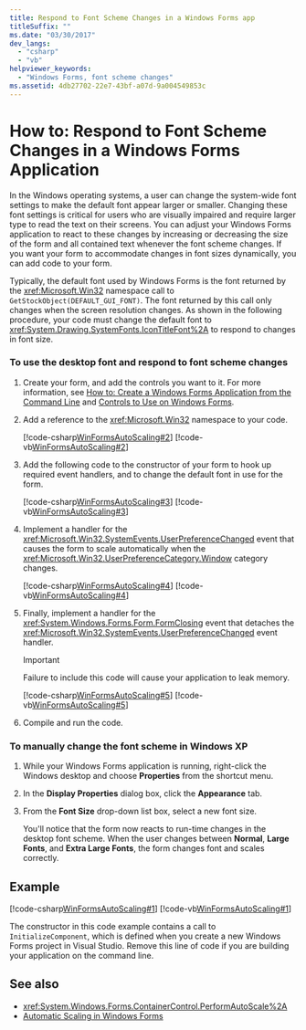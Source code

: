 ```yaml
---
title: Respond to Font Scheme Changes in a Windows Forms app
titleSuffix: ""
ms.date: "03/30/2017"
dev_langs: 
  - "csharp"
  - "vb"
helpviewer_keywords: 
  - "Windows Forms, font scheme changes"
ms.assetid: 4db27702-22e7-43bf-a07d-9a004549853c
---
```

# How to: Respond to Font Scheme Changes in a Windows Forms Application
In the Windows operating systems, a user can change the system-wide font settings to make the default font appear larger or smaller. Changing these font settings is critical for users who are visually impaired and require larger type to read the text on their screens. You can adjust your Windows Forms application to react to these changes by increasing or decreasing the size of the form and all contained text whenever the font scheme changes. If you want your form to accommodate changes in font sizes dynamically, you can add code to your form.  
  
 Typically, the default font used by Windows Forms is the font returned by the <xref:Microsoft.Win32> namespace call to `GetStockObject(DEFAULT_GUI_FONT)`. The font returned by this call only changes when the screen resolution changes. As shown in the following procedure, your code must change the default font to <xref:System.Drawing.SystemFonts.IconTitleFont%2A> to respond to changes in font size.  
  
### To use the desktop font and respond to font scheme changes  
  
1. Create your form, and add the controls you want to it. For more information, see [How to: Create a Windows Forms Application from the Command Line](how-to-create-a-windows-forms-application-from-the-command-line.md) and [Controls to Use on Windows Forms](./controls/controls-to-use-on-windows-forms.md).  
  
2. Add a reference to the <xref:Microsoft.Win32> namespace to your code.  
  
     [!code-csharp[WinFormsAutoScaling#2](~/samples/snippets/csharp/VS_Snippets_Winforms/WinFormsAutoScaling/CS/Form1.cs#2)]
     [!code-vb[WinFormsAutoScaling#2](~/samples/snippets/visualbasic/VS_Snippets_Winforms/WinFormsAutoScaling/VB/Form1.vb#2)]  
  
3. Add the following code to the constructor of your form to hook up required event handlers, and to change the default font in use for the form.  
  
     [!code-csharp[WinFormsAutoScaling#3](~/samples/snippets/csharp/VS_Snippets_Winforms/WinFormsAutoScaling/CS/Form1.cs#3)]
     [!code-vb[WinFormsAutoScaling#3](~/samples/snippets/visualbasic/VS_Snippets_Winforms/WinFormsAutoScaling/VB/Form1.vb#3)]  
  
4. Implement a handler for the <xref:Microsoft.Win32.SystemEvents.UserPreferenceChanged> event that causes the form to scale automatically when the <xref:Microsoft.Win32.UserPreferenceCategory.Window> category changes.  
  
     [!code-csharp[WinFormsAutoScaling#4](~/samples/snippets/csharp/VS_Snippets_Winforms/WinFormsAutoScaling/CS/Form1.cs#4)]
     [!code-vb[WinFormsAutoScaling#4](~/samples/snippets/visualbasic/VS_Snippets_Winforms/WinFormsAutoScaling/VB/Form1.vb#4)]  
  
5. Finally, implement a handler for the <xref:System.Windows.Forms.Form.FormClosing> event that detaches the <xref:Microsoft.Win32.SystemEvents.UserPreferenceChanged> event handler.  
  
     > [!IMPORTANT]
     > Failure to include this code will cause your application to leak memory.  
  
     [!code-csharp[WinFormsAutoScaling#5](~/samples/snippets/csharp/VS_Snippets_Winforms/WinFormsAutoScaling/CS/Form1.cs#5)]
     [!code-vb[WinFormsAutoScaling#5](~/samples/snippets/visualbasic/VS_Snippets_Winforms/WinFormsAutoScaling/VB/Form1.vb#5)]  
  
6. Compile and run the code.  
  
### To manually change the font scheme in Windows XP  
  
1. While your Windows Forms application is running, right-click the Windows desktop and choose **Properties** from the shortcut menu.  
  
2. In the **Display Properties** dialog box, click the **Appearance** tab.  
  
3. From the **Font Size** drop-down list box, select a new font size.  
  
     You'll notice that the form now reacts to run-time changes in the desktop font scheme. When the user changes between **Normal**, **Large Fonts**, and **Extra Large Fonts**, the form changes font and scales correctly.  
  
## Example  
 [!code-csharp[WinFormsAutoScaling#1](~/samples/snippets/csharp/VS_Snippets_Winforms/WinFormsAutoScaling/CS/Form1.cs#1)]
 [!code-vb[WinFormsAutoScaling#1](~/samples/snippets/visualbasic/VS_Snippets_Winforms/WinFormsAutoScaling/VB/Form1.vb#1)]  
  
 The constructor in this code example contains a call to `InitializeComponent`, which is defined when you create a new Windows Forms project in Visual Studio. Remove this line of code if you are building your application on the command line.  
  
## See also

- <xref:System.Windows.Forms.ContainerControl.PerformAutoScale%2A>
- [Automatic Scaling in Windows Forms](automatic-scaling-in-windows-forms.md)
